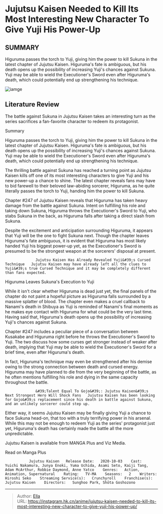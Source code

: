 # Jujutsu Kaisen Needed to Kill Its Most Interesting New Character To Give Yuji His Power-Up


## SUMMARY 



  Higuruma passes the torch to Yuji, giving him the power to kill Sukuna in the latest chapter of Jujutsu Kaisen.   Higuruma&#39;s fate is ambiguous, but his death opens up the possibility of increasing Yuji&#39;s chances against Sukuna.   Yuji may be able to wield the Executioner&#39;s Sword even after Higuruma&#39;s death, which could potentially end up strengthening his technique.  

![iamge](https://static1.srcdn.com/wordpress/wp-content/uploads/2024/01/yuji-and-higuruma-from-jujutsu-kaisen-posed-with-their-backs-against-each-other-ready-to-fight.jpg)

## Literature Review

The battle against Sukuna in Jujutsu Kaisen takes an interesting turn as the series sacrifices a fan-favorite character to redeem its protagonist.





Summary

  Higuruma passes the torch to Yuji, giving him the power to kill Sukuna in the latest chapter of Jujutsu Kaisen.   Higuruma&#39;s fate is ambiguous, but his death opens up the possibility of increasing Yuji&#39;s chances against Sukuna.   Yuji may be able to wield the Executioner&#39;s Sword even after Higuruma&#39;s death, which could potentially end up strengthening his technique.  







The thrilling battle against Sukuna has reached a turning point as Jujutsu Kaisen kills off one of its most interesting characters to give Yuji and his new power-up a chance to shine. The latest chapter reveals fans may have to bid farewell to their beloved law-abiding sorcerer, Higuruma, as he quite literally passes the torch to Yuji, handing him the power to kill Sukuna.

Chapter #247 of Jujutsu Kaisen reveals that Higuruma has taken heavy damage from the battle against Sukuna. Intent on fulfilling his role and taking down Sukuna, Higuruma throws the Executioner&#39;s Sword to Yuji, who stabs Sukuna in the back, as Higuruma falls after taking a direct slash from Sukuna.

          

Despite the excitement and anticipation surrounding Higuruma, it appears that Yuji will be the one to fight Sukuna next. Though the chapter leaves Higuruma&#39;s fate ambiguous, it is evident that Higuruma has most likely handed Yuji his biggest power-up yet, as the Executioner&#39;s Sword is presumed to be the strongest weapon at the sorcerers&#39; disposal at present.




                  Jujutsu Kaisen Has Already Revealed Yuji&#39;s Cursed Technique   Jujutsu Kaisen may have already left all the clues to Yuji&#39;s true Cursed Technique and it may be completely different than fans expected.   


 Higuruma Leaves Sukuna&#39;s Execution to Yuji 
          

While it isn&#39;t clear whether Higuruma is dead just yet, the final panels of the chapter do not paint a hopeful picture as Higuruma falls surrounded by a massive splatter of blood. The chapter even makes a cruel callback to Nanami&#39;s death in Shibuya as Yuji is reminded of Nanami&#39;s final moments as he makes eye contact with Higuruma for what could be the very last time. Having said that, Higuruma&#39;s death opens up the possibility of increasing Yuji&#39;s chances against Sukuna.

Chapter #247 includes a peculiar piece of a conversation between Kusakabe and Higuruma right before he throws the Executioner&#39;s Sword to Yuji. The two discuss how some curses get stronger instead of weaker after death, implying that Yuji may be able to wield the Executioner&#39;s Sword for a brief time, even after Higuruma&#39;s death.




          

In fact, Higuruma&#39;s technique may even be strengthened after his demise owing to the strong connection between death and cursed energy. Higuruma may have planned to die from the very beginning of the battle, as he often mentions fulfilling his role and dying in the same capacity throughout the battle.

                  &#39;Talent Equal To Gojo&#39;: Jujutsu Kaisen&#39;s Next Strongest Hero Will Shock Fans   Jujutsu Kaisen has been looking for Gojo&#39;s replacement since his death in battle against Sukuna, and an unlikely sorcerer could step up.   

Either way, it seems Jujutsu Kaisen may be finally giving Yuji a chance to face Sukuna head-on, that too with a truly terrifying power in his arsenal. While this may not be enough to redeem Yuji as the series&#39; protagonist just yet, Higuruma&#39;s death has certainly made the battle all the more unpredictable.




Jujutsu Kaisen is available from MANGA Plus and Viz Media.

Read on Manga Plus

               Jujutsu Kaisen   Release Date:   2020-10-03    Cast:   Yuichi Nakamura, Junya Enoki, Yuma Uchida, Asami Seto, Kaiji Tang, Adam McArthur, Robbie Daymond, Anne Yatco    Genres:   Action, Animation, Supernatural    Rating:   TV-MA    Seasons:   2    Writers:   Hiroshi Seko    Streaming Service(s):   Crunchyroll    Franchise(s):   Jujutsu Kaisen    Directors:   Sunghoo Park, Shōta Goshozono      

---

> Author: [Ella](https://instagram.hk.cn/)  
> URL: https://instagram.hk.cn/anime/jujutsu-kaisen-needed-to-kill-its-most-interesting-new-character-to-give-yuji-his-power-up/  

